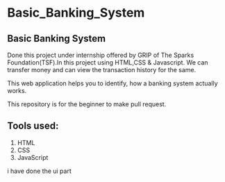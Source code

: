 # Basic_Banking_System

## Basic Banking System 
Done this project under internship offered by GRIP of The Sparks Foundation(TSF).In this project using HTML,CSS &amp; Javascript. We can transfer money and can view the transaction history for the same.

This web application helps you to identify, how a banking system actually works.

This repository is for the beginner to make pull request.

## Tools used:
1. HTML
2. CSS
3. JavaScript

i have done the ui part 
